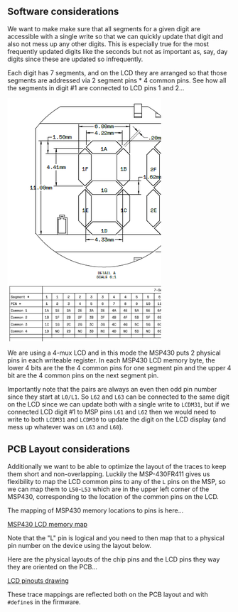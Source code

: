 ## Software considerations

We want to make make sure that all segments for a given digit are accessible with a single write so that we can quickly update that digit and also not mess up any other digits. This is especially true for the most frequently updated digits like the seconds but not as important as, say, day digits since these are updated so infrequently. 

Each digit has 7 segments, and on the LCD they are arranged so that those segments are addressed via 2 segment pins * 4 common pins. See how all the segments in digit #1 are connected to LCD pins 1 and 2...

![](LCD%20pin%20detail.png)  

We are using a 4-mux LCD and in this mode the MSP430 puts 2 physical pins in each writeable register. In each MSP430 LCD memory byte, the lower 4 bits are the the 4 common pins for one segment pin and the upper 4 bit are the 4 common pins on the next segment pin.

Importantly note that the pairs are always an even then odd pin number since they start at `L0/L1`. So `L62` and `L63` can be connected to the same digit on the LCD since we can update both with a single write to `LCDM31`, but if we connected LCD digit #1 to MSP pins `L61` and `L62` then we would need to write to both `LCDM31` and `LCDM30` to update the digit on the LCD display (and mess up whatever was on `L63` and `L60`).

## PCB Layout considerations

Additionally we want to be able to optimize the layout of the traces to keep them short and non-overlapping. Luckily the MSP-430FR411 gives us flexibility to map the LCD common pins to any of the `L` pins on the MSP, so we can map them to `L50`-`L53` which are in the upper left corner of the MSP430, corresponding to the location of the common pins on the LCD. 

The mapping of MSP430 memory locations to pins is here...

[MSP430 LCD memory map](MSP430%20LCD%20memory%20map.png)

Note that the "L" pin is logical and you need to then map that to a physical pin number  on the device using the layout below. 

Here are the physical layouts of the chip pins and the LCD pins they way they are oriented on the PCB...

[LCD pinouts drawing](pinouts%20drawing.svg)

These trace mappings are reflected both on the PCB layout and with `#define`s in the firmware. 

